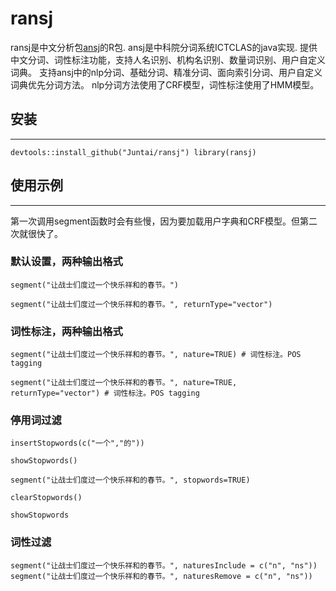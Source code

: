 # ransj
ransj是中文分析包[ansj](https://github.com/NLPchina/ansj_seg)的R包.
ansj是中科院分词系统ICTCLAS的java实现. 提供中文分词、词性标注功能，支持人名识别、机构名识别、数量词识别、用户自定义词典。
支持ansj中的nlp分词、基础分词、精准分词、面向索引分词、用户自定义词典优先分词方法。
nlp分词方法使用了CRF模型，词性标注使用了HMM模型。

## 安装
***
`
devtools::install_github("Juntai/ransj")
library(ransj)
`
## 使用示例
***
第一次调用segment函数时会有些慢，因为要加载用户字典和CRF模型。但第二次就很快了。
### 默认设置，两种输出格式
	segment("让战士们度过一个快乐祥和的春节。")

	segment("让战士们度过一个快乐祥和的春节。", returnType="vector")
### 词性标注，两种输出格式
	segment("让战士们度过一个快乐祥和的春节。", nature=TRUE) # 词性标注。POS tagging
	
	segment("让战士们度过一个快乐祥和的春节。", nature=TRUE, returnType="vector") # 词性标注。POS tagging

### 停用词过滤
	insertStopwords(c("一个","的"))
	
	showStopwords()
	
	segment("让战士们度过一个快乐祥和的春节。", stopwords=TRUE)
	
	clearStopwords()
	
	showStopwords

### 词性过滤
	segment("让战士们度过一个快乐祥和的春节。", naturesInclude = c("n", "ns"))
	segment("让战士们度过一个快乐祥和的春节。", naturesRemove = c("n", "ns"))